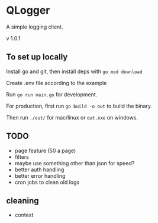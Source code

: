 # QLogger

A simple logging client.

v 1.0.1

## To set up locally

Install go and git, then install deps with ```go mod download```

Create .env file according to the example

Run ```go run main.go``` for development.

For production, first run ```go build -o out``` to build the binary.

Then run ```./out/``` for mac/linux or ```out.exe``` on windows.

## TODO

- page feature (50 a page)
- filters
- maybe use something other than json for speed?
- better auth handling
- better error handling
- cron jobs to clean old logs

## cleaning

- context
